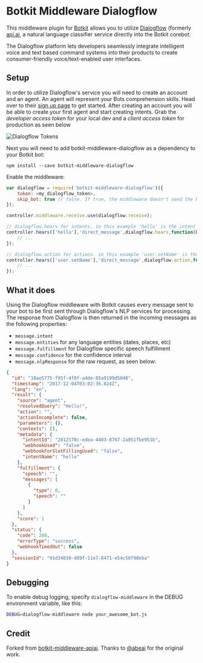 # Botkit Middleware Dialogflow

This middleware plugin for [Botkit](http://howdy.ai/botkit) allows you to utilize [Dialogflow](https://dialogflow.com/)
(formerly [api.ai](https://api.ai), a natural language classifier service directly into the Botkit corebot.

The Dialogflow platform lets developers seamlessly integrate intelligent voice and text based command systems into their products to create consumer-friendly voice/text-enabled user interfaces.

## Setup

In order to utilize Dialogflow's service you will need to create an account and an agent. An agent will represent your Bots comprehension skills. Head over to their [sign up page](https://console.dialogflow.com/api-client/#/login) to get started. After creating an account you will be able to create your first agent and start creating intents. Grab the *developer access token* for your local dev and a *client access token* for production as seen below

![Dialogflow Tokens](https://s8.postimg.org/bgepzb4d1/tokens.png)

Next you will need to add botkit-middleware-dialogflow as a dependency to your Botkit bot:

```
npm install --save botkit-middleware-dialogflow
```

Enable the middleware:
```javascript
var dialogflow = require('botkit-middleware-dialogflow')({
    token: <my_dialogflow_token>,
    skip_bot: true // false. If true, the middleware doesn't send the bot reply/says to Dialogflow
});

controller.middleware.receive.use(dialogflow.receive);

// dialogflow.hears for intents. in this example 'hello' is the intent
controller.hears(['hello'],'direct_message',dialogflow.hears,function(bot, message) {
    // ...
});

// dialogflow.action for actions. in this example 'user.setName' is the action
controller.hears(['user.setName'],'direct_message',dialogflow.action,function(bot, message) {
    // ...
});
```

## What it does

Using the Dialogflow middleware with Botkit causes every message sent to your bot to be first sent through Dialogflow's NLP services for processing. The response from Dialogflow is then returned in the incoming messages as the following properties:
- `message.intent`
- `message.entities` for any language entities (dates, places, etc)
- `message.fulfillment` for Dialogflow specific speech fulfillment
- `message.confidence` for the confidence interval
- `message.nlpResponse` for the raw request, as seen below:

```json
{
  "id": "18ae5775-f95f-4f8f-a4de-85a9199d5048",
  "timestamp": "2017-12-04T03:02:36.824Z",
  "lang": "en",
  "result": {
    "source": "agent",
    "resolvedQuery": "Hello!",
    "action": "",
    "actionIncomplete": false,
    "parameters": {},
    "contexts": [],
    "metadata": {
      "intentId": "2812178c-edea-4403-8767-2a051fbe951b",
      "webhookUsed": "false",
      "webhookForSlotFillingUsed": "false",
      "intentName": "hello"
    },
    "fulfillment": {
      "speech": "",
      "messages": [
        {
          "type": 0,
          "speech": ""
        }
      ]
    },
    "score": 1
  },
  "status": {
    "code": 200,
    "errorType": "success",
    "webhookTimedOut": false
  },
  "sessionId": "91d34030-d89f-11e7-8471-e54c58f90eba"
}
```

## Debugging

To enable debug logging, specify `dialogflow-middleware` in the DEBUG environment variable,
like this:

```bash
DEBUG=dialogflow-middleware node your_awesome_bot.js
```

## Credit

Forked from [botkit-middleware-apiai](https://github.com/abeai/botkit-middleware-apiai). Thanks to
[@abeai](https://github.com/abeai) for the original work.